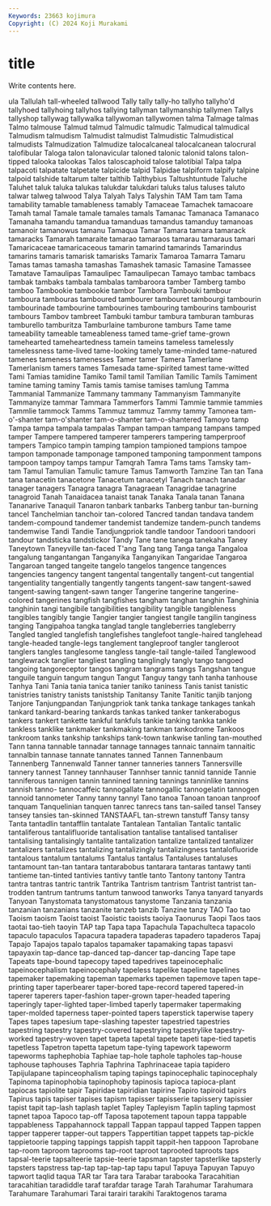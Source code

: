 ```yaml
---
Keywords: 23663 kojimura
Copyright: (C) 2024 Koji Murakami
---
```


# title

Write contents here.



ula Tallulah
tall-wheeled tallwood Tally tally tally-ho tallyho tallyho'd tallyhoed tallyhoing tallyhos
tallying tallyman tallymanship tallymen Tallys tallyshop tallywag tallywalka tallywoman tallywomen
talma Talmage talmas Talmo talmouse Talmud talmud Talmudic talmudic Talmudical
talmudical Talmudism talmudism Talmudist talmudist Talmudistic Talmudistical talmudists Talmudization Talmudize
talocalcaneal talocalcanean talocrural talofibular Taloga talon talonavicular taloned talonic talonid
talons talon-tipped talooka talookas Talos taloscaphoid talose talotibial Talpa talpa
talpacoti talpatate talpetate talpicide talpid Talpidae talpiform talpify talpine talpoid
talshide taltarum talter talthib Talthybius Taltushtuntude Taluche Taluhet taluk taluka
talukas talukdar talukdari taluks talus taluses taluto talwar talweg talwood
Talya Talyah Talys Talyshin TAM Tam tam Tama tamability tamable
tamableness tamably Tamaceae Tamachek tamacoare Tamah tamal Tamale tamale tamales
tamals Tamanac Tamanaca Tamanaco Tamanaha tamandu tamandua tamanduas tamandus tamanduy
tamanoas tamanoir tamanowus tamanu Tamaqua Tamar Tamara tamara tamarack tamaracks
Tamarah tamaraite tamarao tamaraos tamarau tamaraus tamari Tamaricaceae tamaricaceous tamarin
tamarind tamarinds Tamarindus tamarins tamaris tamarisk tamarisks Tamarix Tamaroa Tamarra
Tamaru Tamas tamas tamasha tamashas Tamashek tamasic Tamasine Tamassee Tamatave
Tamaulipas Tamaulipec Tamaulipecan Tamayo tambac tambacs tambak tambaks tambala tambalas
tambaroora tamber Tamberg tambo tamboo Tambookie tambookie tambor Tambora Tambouki
tambour tamboura tambouras tamboured tambourer tambouret tambourgi tambourin tambourinade tambourine
tambourines tambouring tambourins tambourist tambours Tambov tambreet Tambuki tambur tambura
tamburan tamburas tamburello tamburitza Tamburlaine tamburone tamburs Tame tame tameability
tameable tameableness tamed tame-grief tame-grown tamehearted tameheartedness tamein tameins tameless
tamelessly tamelessness tame-lived tame-looking tamely tame-minded tame-natured tamenes tameness tamenesses
Tamer tamer Tamera Tamerlane Tamerlanism tamers tames Tamesada tame-spirited tamest
tame-witted Tami Tamias tamidine Tamiko Tamil tamil Tamilian Tamilic Tamils
Tamiment tamine taming taminy Tamis tamis tamise tamises tamlung Tamma
Tammanial Tammanize Tammany tammany Tammanyism Tammanyite Tammanyize tammar Tammara Tammerfors
Tammi Tammie tammie tammies Tammlie tammock Tamms Tammuz tammuz Tammy
tammy Tamonea tam-o'-shanter tam-o'shanter tam-o-shanter tam-o-shantered Tamoyo tamp Tampa tampa
tampala tampalas Tampan tampan tampang tampans tamped tamper Tampere tampered
tamperer tamperers tampering tamperproof tampers Tampico tampin tamping tampion tampioned
tampions tampoe tampon tamponade tamponage tamponed tamponing tamponment tampons tampoon
tampoy tamps tampur Tamqrah Tamra Tams tams Tamsky tam-tam Tamul
Tamulian Tamulic tamure Tamus Tamworth Tamzine Tan tan Tana tana
tanacetin tanacetone Tanacetum tanacetyl Tanach tanach tanadar tanager tanagers Tanagra
tanagra Tanagraean Tanagridae tanagrine tanagroid Tanah Tanaidacea tanaist tanak Tanaka
Tanala tanan Tanana Tananarive Tanaquil Tanaron tanbark tanbarks Tanberg tanbur
tan-burning tancel Tanchelmian tanchoir tan-colored Tancred tandan tandava tandem tandem-compound
tandemer tandemist tandemize tandem-punch tandems tandemwise Tandi Tandie Tandjungpriok tandle
tandoor Tandoori tandoori tandour tandsticka tandstickor Tandy Tane tane tanega
tanekaha Taney Taneytown Taneyville tan-faced T'ang Tang tang Tanga tanga
Tangaloa tangalung tangantangan Tanganyika Tanganyikan Tangaridae Tangaroa Tangaroan tanged tangeite
tangelo tangelos tangence tangences tangencies tangency tangent tangental tangentally tangent-cut
tangential tangentiality tangentially tangently tangents tangent-saw tangent-sawed tangent-sawing tangent-sawn tanger
Tangerine tangerine tangerine-colored tangerines tangfish tangfishes tangham tanghan tanghin Tanghinia
tanghinin tangi tangibile tangibilities tangibility tangible tangibleness tangibles tangibly tangie
Tangier tangier tangiest tangile tangilin tanginess tanging Tangipahoa tangka tanglad
tangle tangleberries tangleberry Tangled tangled tanglefish tanglefishes tanglefoot tangle-haired tanglehead
tangle-headed tangle-legs tanglement tangleproof tangler tangleroot tanglers tangles tanglesome tangless
tangle-tail tangle-tailed Tanglewood tanglewrack tanglier tangliest tangling tanglingly tangly tango
tangoed tangoing tangoreceptor tangos tangram tangrams tangs Tangshan tangue tanguile
tanguin tangum tangun Tangut Tanguy tangy tanh tanha tanhouse Tanhya
Tani Tania tania tanica tanier taniko taniness Tanis tanist tanistic
tanistries tanistry tanists tanistship Tanitansy Tanite Tanitic tanjib tanjong Tanjore
Tanjungpandan Tanjungpriok tank tanka tankage tankages tankah tankard tankard-bearing tankards
tankas tanked tanker tankerabogus tankers tankert tankette tankful tankfuls tankie
tanking tankka tankle tankless tanklike tankmaker tankmaking tankman tankodrome Tankoos
tankroom tanks tankship tankships tank-town tankwise tanling tan-mouthed Tann tanna
tannable tannadar tannage tannages tannaic tannaim tannaitic tannalbin tannase tannate
tannates tanned Tannen Tannenbaum Tannenberg Tannenwald Tanner tanner tanneries tanners
Tannersville tannery tannest Tanney tannhauser Tannhser tannic tannid tannide Tannie
tanniferous tannigen tannin tannined tanning tannings tanninlike tannins tannish tanno-
tannocaffeic tannogallate tannogallic tannogelatin tannogen tannoid tannometer Tanny tanny tannyl
Tano tanoa Tanoan tanoan tanproof tanquam Tanquelinian tanquen tanrec tanrecs
tans tan-sailed tansel Tansey tansey tansies tan-skinned TANSTAAFL tan-strewn tanstuff
Tansy tansy Tanta tantadlin tantafflin tantalate Tantalean Tantalian Tantalic tantalic
tantaliferous tantalifluoride tantalisation tantalise tantalised tantaliser tantalising tantalisingly tantalite tantalization
tantalize tantalized tantalizer tantalizers tantalizes tantalizing tantalizingly tantalizingness tantalofluoride tantalous
tantalum tantalums Tantalus tantalus Tantaluses tantaluses tantamount tan-tan tantara tantarabobus
tantarara tantaras tantawy tanti tantieme tan-tinted tantivies tantivy tantle tanto
Tantony tantony Tantra tantra tantras tantric tantrik Tantrika Tantrism tantrism
Tantrist tantrist tan-trodden tantrum tantrums tantum tanwood tanworks Tanya tanyard
tanyards Tanyoan Tanystomata tanystomatous tanystome Tanzania tanzania tanzanian tanzanians tanzanite
tanzeb tanzib Tanzine tanzy TAO Tao tao Taoism taoism Taoist
taoist Taoistic taoists taoiya Taonurus Taopi Taos taos taotai tao-tieh
taoyin TAP tap Tapa tapa Tapachula Tapachulteca tapacolo tapaculo tapaculos
Tapacura tapadera tapaderas tapadero tapaderos Tapaj Tapajo Tapajos tapalo tapalos
tapamaker tapamaking tapas tapasvi tapayaxin tap-dance tap-danced tap-dancer tap-dancing Tape
tape Tapeats tape-bound tapecopy taped tapedrives tapeinocephalic tapeinocephalism tapeinocephaly tapeless
tapelike tapeline tapelines tapemaker tapemaking tapeman tapemarks tapemen tapemove tapen
tape-printing taper taperbearer taper-bored tape-record tapered tapered-in taperer taperers taper-fashion
taper-grown taper-headed tapering taperingly taper-lighted taper-limbed taperly tapermaker tapermaking taper-molded
taperness taper-pointed tapers taperstick taperwise tapery Tapes tapes tapesium tape-slashing
tapester tapestried tapestries tapestring tapestry tapestry-covered tapestrying tapestrylike tapestry-worked tapestry-woven
tapet tapeta tapetal tapete tapeti tape-tied tapetis tapetless Tapetron tapetta
tapetum tape-tying tapework tapeworm tapeworms taphephobia Taphiae tap-hole taphole tapholes
tap-house taphouse taphouses Taphria Taphrina Taphrinaceae tapia tapidero Tapijulapane tapinceophalism
taping tapings tapinocephalic tapinocephaly Tapinoma tapinophobia tapinophoby tapinosis tapioca tapioca-plant
tapiocas tapiolite tapir Tapiridae tapiridian tapirine Tapiro tapiroid tapirs Tapirus
tapis tapiser tapises tapism tapisser tapisserie tapissery tapissier tapist tapit
tap-lash taplash taplet Tapley Tapleyism Taplin tapling tapmost tapnet tapoa
Tapoco tap-off Taposa tapotement tapoun tappa tappable tappableness Tappahannock tappall
Tappan tappaul tapped Tappen tappen tapper tapperer tapper-out tappers Tappertitian
tappet tappets tap-pickle tappietoorie tapping tappings tappish tappit tappit-hen tappoon
Taprobane tap-room taproom taprooms tap-root taproot taprooted taproots taps tapsal-teerie
tapsalteerie tapsie-teerie tapsman tapster tapsterlike tapsterly tapsters tapstress tap-tap tap-tap-tap
tapu tapul Tapuya Tapuyan Tapuyo tapwort taqlid taqua TAR tar
Tara tara Tarabar tarabooka Taracahitian taracahitian taradiddle taraf tarafdar tarage
Tarah Tarahumar Tarahumara Tarahumare Tarahumari Tarai tarairi tarakihi Taraktogenos tarama
